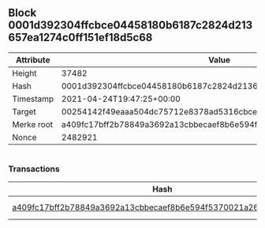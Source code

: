 ## Block 0001d392304ffcbce04458180b6187c2824d213657ea1274c0ff151ef18d5c68

Attribute | Value
--- | ---
Height | 37482
Hash | 0001d392304ffcbce04458180b6187c2824d213657ea1274c0ff151ef18d5c68
Timestamp | 2021-04-24T19:47:25+00:00
Target | 00254142f49eaaa504dc75712e8378ad5316cbcead634704b3734b6271167cc4
Merke root | a409fc17bff2b78849a3692a13cbbecaef8b6e594f5370021a266afdf4ada115
Nonce | 2482921

```

```

### Transactions

Hash | Amount
--- | ---
[a409fc17bff2b78849a3692a13cbbecaef8b6e594f5370021a266afdf4ada115](a409fc17bff2b78849a3692a13cbbecaef8b6e594f5370021a266afdf4ada115.md) | 10.00000000 SKEPTI 
